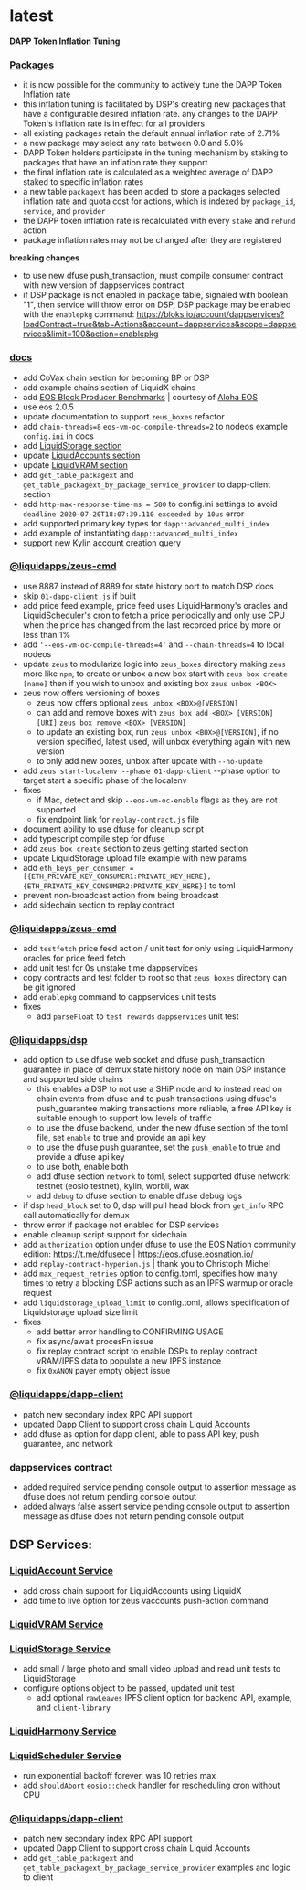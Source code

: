 latest
========

**DAPP Token Inflation Tuning**
### [Packages](https://docs.liquidapps.io/en/v2.0/dsps/packages.html)
- it is now possible for the community to actively tune the DAPP Token Inflation rate
- this inflation tuning is facilitated by DSP's creating new packages that have a configurable desired inflation rate. any changes to the DAPP Token's inflation rate is in effect for all providers
- all existing packages retain the default annual inflation rate of 2.71%
- a new package may select any rate between 0.0 and 5.0%
- DAPP Token holders participate in the tuning mechanism by staking to packages that have an inflation rate they support
- the final inflation rate is calculated as a weighted average of DAPP staked to specific inflation rates
- a new table `packagext` has been added to store a packages selected inflation rate and quota cost for actions, which is indexed by `package_id`, `service`, and `provider`
- the DAPP token inflation rate is recalculated with every `stake` and `refund` action
- package inflation rates may not be changed after they are registered

**breaking changes**
- to use new dfuse push_transaction, must compile consumer contract with new version of dappservices contract
- if DSP package is not enabled in package table, signaled with boolean "1", then service will throw error on DSP, DSP package may be enabled with the `enablepkg` command: https://bloks.io/account/dappservices?loadContract=true&tab=Actions&account=dappservices&scope=dappservices&limit=100&action=enablepkg

### [docs](https://docs.liquidapps.io/en/stable/)
- add CoVax chain section for becoming BP or DSP
- add example chains section of LiquidX chains
- add [EOS Block Producer Benchmarks](https://www.alohaeos.com/tools/benchmarks#networkId=21&timeframeId=2) | courtesy of [Aloha EOS](https://www.alohaeos.com/)
- use eos 2.0.5
- update documentation to support `zeus_boxes` refactor
- add `chain-threads=8` `eos-vm-oc-compile-threads=2` to nodeos example `config.ini` in docs
- add [LiquidStorage section](../developers/storage-getting-started)
- update [LiquidAccounts section](../developers/vaccounts-getting-started)
- update [LiquidVRAM section](../developers/vram-getting-started)
- add `get_table_packagext` and `get_table_packagext_by_package_service_provider` to dapp-client section
- add `http-max-response-time-ms = 500` to config.ini settings to avoid `deadline 2020-07-20T18:07:39.110 exceeded by 10us` error
- add supported primary key types for `dapp::advanced_multi_index`
- add example of instantiating `dapp::advanced_multi_index`
- support new Kylin account creation query

### [@liquidapps/zeus-cmd](https://www.npmjs.com/package/@liquidapps/zeus-cmd)
- use 8887 instead of 8889 for state history port to match DSP docs
- skip `01-dapp-client.js` if built
- add price feed example, price feed uses LiquidHarmony's oracles and LiquidScheduler's cron to fetch a price periodically and only use CPU when the price has changed from the last recorded price by more or less than 1%
- add `'--eos-vm-oc-compile-threads=4'` and `--chain-threads=4` to local nodeos
- update `zeus` to modularize logic into `zeus_boxes` directory making `zeus` more like `npm`, to create or unbox a new box start with `zeus box create [name]` then if you wish to unbox and existing box `zeus unbox <BOX>`
- zeus now offers versioning of boxes
    - zeus now offers optional `zeus unbox <BOX>@[VERSION]`
    - can add and remove boxes with `zeus box add <BOX> [VERSION] [URI]` `zeus box remove <BOX> [VERSION]`
    - to update an existing box, run `zeus unbox <BOX>@[VERSION]`, if no version specified, latest used, will unbox everything again with new version
    - to only add new boxes, unbox after update with `--no-update`
- add `zeus start-localenv --phase 01-dapp-client` --phase option to target start a specific phase of the localenv
- fixes
    - if Mac, detect and skip `--eos-vm-oc-enable` flags as they are not supported
    - fix endpoint link for `replay-contract.js` file
- document ability to use dfuse for cleanup script
- add typescript compile step for dfuse
- add `zeus box create` section to zeus getting started section
- update LiquidStorage upload file example with new params
- add `eth_keys_per_consumer = [{ETH_PRIVATE_KEY_CONSUMER1:PRIVATE_KEY_HERE}, {ETH_PRIVATE_KEY_CONSUMER2:PRIVATE_KEY_HERE}]` to toml
- prevent non-broadcast action from being broadcast
- add sidechain section to replay contract

### [@liquidapps/zeus-cmd](https://www.npmjs.com/package/@liquidapps/zeus-cmd)
- add `testfetch` price feed action / unit test for only using LiquidHarmony oracles for price feed fetch
- add unit test for 0s unstake time dappservices
- copy contracts and test folder to root so that `zeus_boxes` directory can be git ignored 
- add `enablepkg` command to dappservices unit tests
- fixes
    - add `parseFloat` to `test rewards` `dappservices` unit test

### [@liquidapps/dsp](https://www.npmjs.com/package/@liquidapps/dsp)
- add option to use dfuse web socket and dfuse push_transaction guarantee in place of demux state history node on main DSP instance and supported side chains
    - this enables a DSP to not use a SHiP node and to instead read on chain events from dfuse and to push transactions using dfuse's push_guarantee making transactions more reliable, a free API key is suitable enough to support low levels of traffic
    - to use the dfuse backend, under the new dfuse section of the toml file, set `enable` to true and provide an api key
    - to use the dfuse push guarantee, set the `push_enable` to true and provide a dfuse api key
    - to use both, enable both
    - add dfuse section `network` to toml, select supported dfuse network: testnet (eosio testnet), kylin, worbli, wax
    - add `debug` to dfuse section to enable dfuse debug logs 
- if dsp `head_block` set to 0, dsp will pull head block from `get_info` RPC call automatically for demux
- throw error if package not enabled for DSP services
- enable cleanup script support for sidechain
- add `authorization` option under dfuse to use the EOS Nation community edition: https://t.me/dfusece | https://eos.dfuse.eosnation.io/
- add `replay-contract-hyperion.js` | thank you to Christoph Michel
- add `max_request_retries` option to config.toml, specifies how many times to retry a blocking DSP actions such as an IPFS warmup or oracle request
- add `liquidstorage_upload_limit` to config.toml, allows specification of Liquidstorage upload size limit
- fixes
    - add better error handling to CONFIRMING USAGE
    - fix async/await procesFn issue
    - fix replay contract script to enable DSPs to replay contract vRAM/IPFS data to populate a new IPFS instance
    - fix `0xANON` payer empty object issue

### [@liquidapps/dapp-client](https://www.npmjs.com/package/@liquidapps/dapp-client)
- patch new secondary index RPC API support
- updated Dapp Client to support cross chain Liquid Accounts
- add dfuse as option for dapp client, able to pass API key, push guarantee, and network

### dappservices contract
- added required service pending console output to assertion message as dfuse does not return pending console output
- added always false assert service pending console output to assertion message as dfuse does not return pending console output

## DSP Services:

### [LiquidAccount Service](https://docs.liquidapps.io/en/v2.0/services/vaccounts-service.html)
- add cross chain support for LiquidAccounts using LiquidX
- add time to live option for zeus vaccounts push-action command

### [LiquidVRAM Service](https://docs.liquidapps.io/en/stable/services/ipfs-service.html)

### [LiquidStorage Service](https://docs.liquidapps.io/en/stable/services/storage-service.html)
- add small / large photo and small video upload and read unit tests to LiquidStorage
- configure options object to be passed, updated unit test
    - add optional `rawLeaves` IPFS client option for backend API, example, and `client-library`

### [LiquidHarmony Service](https://docs.liquidapps.io/en/stable/developers/harmony-getting-started.html)

### [LiquidScheduler Service](https://docs.liquidapps.io/en/stable/developers/cron-getting-started.html)
- run exponential backoff forever, was 10 retries max
- add `shouldAbort` `eosio::check` handler for rescheduling cron without CPU

### [@liquidapps/dapp-client](https://www.npmjs.com/package/@liquidapps/dapp-client)
- patch new secondary index RPC API support
- updated Dapp Client to support cross chain Liquid Accounts
- add `get_table_packagext` and `get_table_packagext_by_package_service_provider` examples and logic to client 
